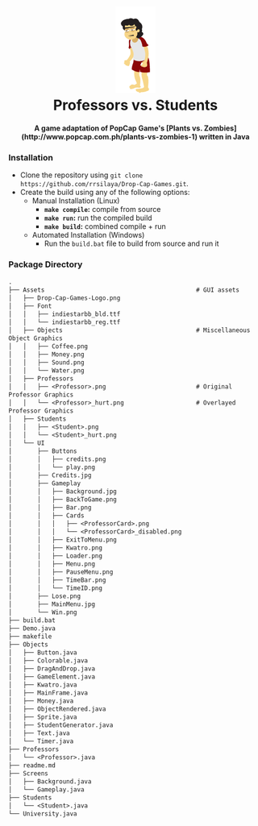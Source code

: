 <h1 align="center">
  <img src="Assets/Students/Freshie.png" alt="logo" />
  <br>
  Professors vs. Students
  <br>
</h1>
<h4 align="center">A game adaptation of PopCap Game's [Plants vs. Zombies](http://www.popcap.com.ph/plants-vs-zombies-1) written in Java</h4>

### Installation
* Clone the repository using `git clone https://github.com/rrsilaya/Drop-Cap-Games.git`.
* Create the build using any of the following options:
  * Manual Installation (Linux)
    * **`make compile`:** compile from source
    * **`make run`:** run the compiled build
    * **`make build`:** combined compile + run
  * Automated Installation (Windows)
    * Run the `build.bat` file to build from source and run it

### Package Directory
```
.
├── Assets                                          # GUI assets
│   ├── Drop-Cap-Games-Logo.png
│   ├── Font
│   │   ├── indiestarbb_bld.ttf
│   │   └── indiestarbb_reg.ttf
│   ├── Objects                                     # Miscellaneous Object Graphics
│   │   ├── Coffee.png
│   │   ├── Money.png
│   │   ├── Sound.png
│   │   └── Water.png
│   ├── Professors
│   │   ├── <Professor>.png                         # Original Professor Graphics
│   │   └── <Professor>_hurt.png                    # Overlayed Professor Graphics
│   ├── Students
│   │   ├── <Student>.png
│   │   └── <Student>_hurt.png
│   └── UI
│       ├── Buttons
│       │   ├── credits.png
│       │   └── play.png
│       ├── Credits.jpg
│       ├── Gameplay
│       │   ├── Background.jpg
│       │   ├── BackToGame.png
│       │   ├── Bar.png
│       │   ├── Cards
│       │   │   ├── <ProfessorCard>.png
│       │   │   └── <ProfessorCard>_disabled.png
│       │   ├── ExitToMenu.png
│       │   ├── Kwatro.png
│       │   ├── Loader.png
│       │   ├── Menu.png
│       │   ├── PauseMenu.png
│       │   ├── TimeBar.png
│       │   └── TimeID.png
│       ├── Lose.png
│       ├── MainMenu.jpg
│       └── Win.png
├── build.bat
├── Demo.java
├── makefile
├── Objects
│   ├── Button.java
│   ├── Colorable.java
│   ├── DragAndDrop.java
│   ├── GameElement.java
│   ├── Kwatro.java
│   ├── MainFrame.java
│   ├── Money.java
│   ├── ObjectRendered.java
│   ├── Sprite.java
│   ├── StudentGenerator.java
│   ├── Text.java
│   └── Timer.java
├── Professors
│   └── <Professor>.java
├── readme.md
├── Screens
│   ├── Background.java
│   └── Gameplay.java
├── Students
│   └── <Student>.java
└── University.java
```